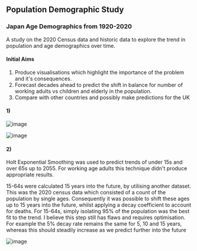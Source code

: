 ## Population Demographic Study
### Japan Age Demographics from 1920-2020
A study on the 2020 Census data and historic data to explore the trend in population and age demographics over time.

#### Initial Aims
1. Produce visualisations which highlight the importance of the problem and it's consequences.
2. Forecast decades ahead to predict the shift in balance for number of working adults vs children and elderly in the population.
3. Compare with other countries and possibly make predictions for the UK


#### 1)
![image](https://user-images.githubusercontent.com/65176466/230373791-1c85dae3-dab1-4a1b-a50f-d1f6df691940.png)

![image](https://user-images.githubusercontent.com/65176466/230373933-64bd5569-d784-4d85-9736-1bad5551fc07.png)

#### 2)
Holt Exponential Smoothing was used to predict trends of under 15s and over 65s up to 2055. For working age adults this technique didn't produce appropriate results.

15-64s were calculated 15 years into the future, by utilising another dataset. This was the 2020 census data which consisted of a count of the population by single ages. Consequently it was possible to shift these ages up to 15 years into the future, whilst applying a decay coefficient to account for deaths. For 15-64s, simply isolating 95% of the population was the best fit to the trend. I believe this step still has flaws and requires optimisation. For example the 5% decay rate remains the same for 5, 10 and 15 years, whereas this should steadily increase as we predict further into the future

![image](https://user-images.githubusercontent.com/65176466/230373986-49cfb3c2-b6f1-4e51-b1ef-7b5297ac31ee.png)
